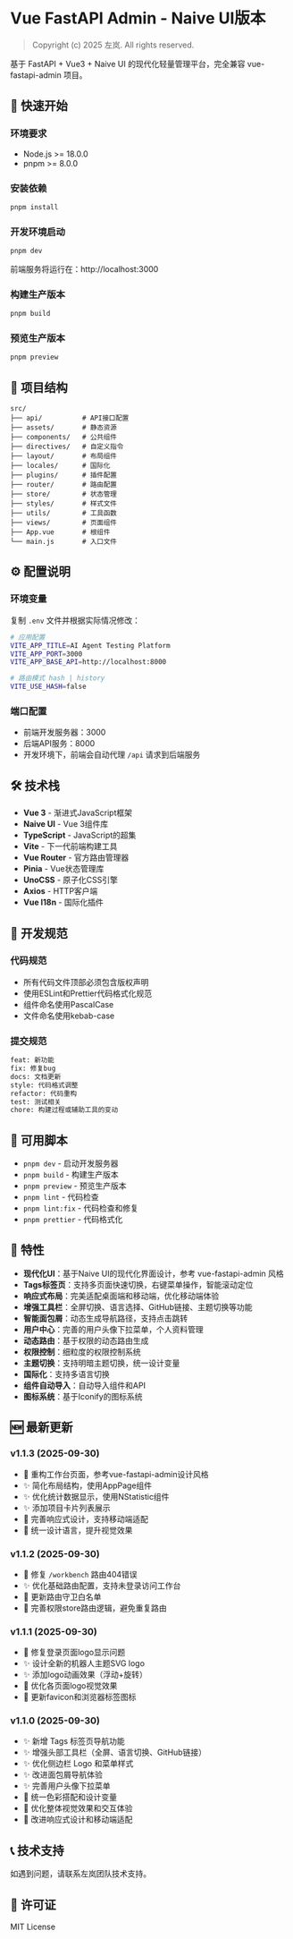 # Vue FastAPI Admin - Naive UI版本

> Copyright (c) 2025 左岚. All rights reserved.

基于 FastAPI + Vue3 + Naive UI 的现代化轻量管理平台，完全兼容 vue-fastapi-admin 项目。

## 🚀 快速开始

### 环境要求
- Node.js >= 18.0.0
- pnpm >= 8.0.0

### 安装依赖
```bash
pnpm install
```

### 开发环境启动
```bash
pnpm dev
```
前端服务将运行在：http://localhost:3000

### 构建生产版本
```bash
pnpm build
```

### 预览生产版本
```bash
pnpm preview
```

## 📁 项目结构

```
src/
├── api/          # API接口配置
├── assets/       # 静态资源
├── components/   # 公共组件
├── directives/   # 自定义指令
├── layout/       # 布局组件
├── locales/      # 国际化
├── plugins/      # 插件配置
├── router/       # 路由配置
├── store/        # 状态管理
├── styles/       # 样式文件
├── utils/        # 工具函数
├── views/        # 页面组件
├── App.vue       # 根组件
└── main.js       # 入口文件
```

## ⚙️ 配置说明

### 环境变量
复制 `.env` 文件并根据实际情况修改：

```bash
# 应用配置
VITE_APP_TITLE=AI Agent Testing Platform
VITE_APP_PORT=3000
VITE_APP_BASE_API=http://localhost:8000

# 路由模式 hash | history
VITE_USE_HASH=false
```

### 端口配置
- 前端开发服务器：3000
- 后端API服务：8000
- 开发环境下，前端会自动代理 `/api` 请求到后端服务

## 🛠️ 技术栈

- **Vue 3** - 渐进式JavaScript框架
- **Naive UI** - Vue 3组件库
- **TypeScript** - JavaScript的超集
- **Vite** - 下一代前端构建工具
- **Vue Router** - 官方路由管理器
- **Pinia** - Vue状态管理库
- **UnoCSS** - 原子化CSS引擎
- **Axios** - HTTP客户端
- **Vue I18n** - 国际化插件

## 📝 开发规范

### 代码规范
- 所有代码文件顶部必须包含版权声明
- 使用ESLint和Prettier代码格式化规范
- 组件命名使用PascalCase
- 文件命名使用kebab-case

### 提交规范
```bash
feat: 新功能
fix: 修复bug
docs: 文档更新
style: 代码格式调整
refactor: 代码重构
test: 测试相关
chore: 构建过程或辅助工具的变动
```

## 🔧 可用脚本

- `pnpm dev` - 启动开发服务器
- `pnpm build` - 构建生产版本
- `pnpm preview` - 预览生产版本
- `pnpm lint` - 代码检查
- `pnpm lint:fix` - 代码检查和修复
- `pnpm prettier` - 代码格式化

## 🎨 特性

- **现代化UI**：基于Naive UI的现代化界面设计，参考 vue-fastapi-admin 风格
- **Tags标签页**：支持多页面快速切换，右键菜单操作，智能滚动定位
- **响应式布局**：完美适配桌面端和移动端，优化移动端体验
- **增强工具栏**：全屏切换、语言选择、GitHub链接、主题切换等功能
- **智能面包屑**：动态生成导航路径，支持点击跳转
- **用户中心**：完善的用户头像下拉菜单，个人资料管理
- **动态路由**：基于权限的动态路由生成
- **权限控制**：细粒度的权限控制系统
- **主题切换**：支持明暗主题切换，统一设计变量
- **国际化**：支持多语言切换
- **组件自动导入**：自动导入组件和API
- **图标系统**：基于Iconify的图标系统

## 🆕 最新更新

### v1.1.3 (2025-09-30)
- 🎨 重构工作台页面，参考vue-fastapi-admin设计风格
- ✨ 简化布局结构，使用AppPage组件
- ✨ 优化统计数据显示，使用NStatistic组件
- ✨ 添加项目卡片列表展示
- 📱 完善响应式设计，支持移动端适配
- 🎨 统一设计语言，提升视觉效果

### v1.1.2 (2025-09-30)
- 🐛 修复 `/workbench` 路由404错误
- ✨ 优化基础路由配置，支持未登录访问工作台
- 🔧 更新路由守卫白名单
- 🎨 完善权限store路由逻辑，避免重复路由

### v1.1.1 (2025-09-30)
- 🐛 修复登录页面logo显示问题
- ✨ 设计全新的机器人主题SVG logo
- ✨ 添加logo动画效果（浮动+旋转）
- 🎨 优化各页面logo视觉效果
- 🔧 更新favicon和浏览器标签图标

### v1.1.0 (2025-09-30)
- ✨ 新增 Tags 标签页导航功能
- ✨ 增强头部工具栏（全屏、语言切换、GitHub链接）
- ✨ 优化侧边栏 Logo 和菜单样式
- ✨ 改进面包屑导航体验
- ✨ 完善用户头像下拉菜单
- 🎨 统一色彩搭配和设计变量
- 🎨 优化整体视觉效果和交互体验
- 📱 改进响应式设计和移动端适配

## 📞 技术支持

如遇到问题，请联系左岚团队技术支持。

## 📄 许可证

MIT License
